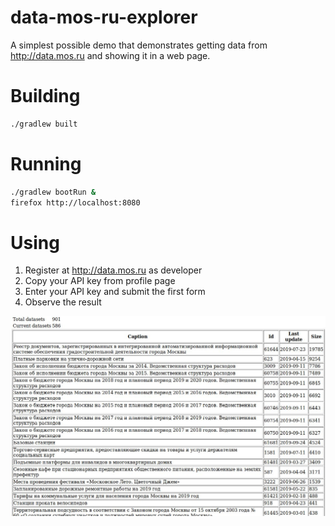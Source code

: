 # data-mos-ru-explorer
A simplest possible demo that demonstrates getting data from http://data.mos.ru and showing it in a web page.

# Building
```bash
./gradlew built
```

# Running
```bash
./gradlew bootRun &
firefox http://localhost:8080
```

# Using

1. Register at http://data.mos.ru as developer
2. Copy your API key from profile page
3. Enter your API key and submit the first form
4. Observe the result

![Screenshot](src/doc/screen1.jpg)
